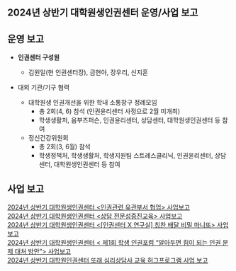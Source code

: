 ﻿

## 2024년 상반기 대학원생인권센터 운영/사업 보고

## 운영 보고

- **인권센터 구성원**
	- 김원일(현 인권센터장), 금현아, 장우리, 신지훈

- 대외 기관/기구 협력
	-	대학원생 인권개선을 위한 학내 소통창구 정례모임
		- 총 2회(4, 6) 참석 (인권윤리센터 사정으로 2월 미개최)
		- 학생생활처, 옴부즈퍼슨, 인권윤리센터, 상담센터, 대학원생인권센터 등 참여
	- 정신건강위원회
		- 총 2회(3, 6월) 참석  
		- 학생정책처, 학생생활처, 학생지원팀 스트레스클리닉, 인권윤리센터, 상담센터, 대학원생인권센터 등 참여

## 사업 보고
[2024년 상반기 대학원생인권센터 <인권관련 유관부서 협업> 사업보고](_.md)  <br/> 
[2024년 상반기 대학원생인권센터 <상담 전문성증진교육> 사업보고](_.md)  <br/> 
[2024년 상반기 대학원생인권센터 <[인권센터 X 연구실] 칭찬 배달 비밀 마니또> 사업보고](_.md)  <br/> 
[2024년 상반기 대학원생인권센터 < 제1회 학생 인권포럼 “알아두면 힘이 되는 인권 문제 대처 방안”> 사업보고](_.md) <br/> 
[2024년 상반기 대학원인권센터 또래 심리상담사 교육 허그프로그램 사업
보고](_.md) <br/> 


